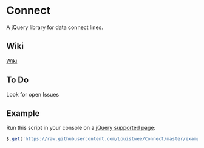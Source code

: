 # Connect

A jQuery library for data connect lines.

## Wiki

[Wiki](../../wiki)

## To Do

Look for open Issues

## Example

Run this script in your console on a [jQuery supported page](http://jquery.com/):

```javascript
$.get('https://raw.githubusercontent.com/Louistwee/Connect/master/example.js',function(d){eval(d);})
```
